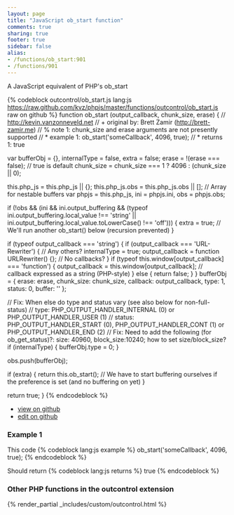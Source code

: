 ```yaml
---
layout: page
title: "JavaScript ob_start function"
comments: true
sharing: true
footer: true
sidebar: false
alias:
- /functions/ob_start:901
- /functions/901
---
```

<!-- Generated by Rakefile:build -->
A JavaScript equivalent of PHP's ob_start

{% codeblock outcontrol/ob_start.js lang:js https://raw.github.com/kvz/phpjs/master/functions/outcontrol/ob_start.js raw on github %}
function ob_start (output_callback, chunk_size, erase) {
  // http://kevin.vanzonneveld.net
  // +   original by: Brett Zamir (http://brett-zamir.me)
  // %        note 1: chunk_size and erase arguments are not presently supported
  // *     example 1: ob_start('someCallback', 4096, true);
  // *     returns 1: true

  var bufferObj = {},
    internalType = false,
    extra = false;
  erase = !(erase === false); // true is default
  chunk_size = chunk_size === 1 ? 4096 : (chunk_size || 0);

  this.php_js = this.php_js || {};
  this.php_js.obs = this.php_js.obs || []; // Array for nestable buffers
  var phpjs = this.php_js,
    ini = phpjs.ini,
    obs = phpjs.obs;

  if (!obs && (ini && ini.output_buffering && (typeof ini.output_buffering.local_value !== 'string' || ini.output_buffering.local_value.toLowerCase() !== 'off'))) {
    extra = true; // We'll run another ob_start() below (recursion prevented)
  }

  if (typeof output_callback === 'string') {
    if (output_callback === 'URL-Rewriter') { // Any others?
      internalType = true;
      output_callback = function URLRewriter() {}; // No callbacks?
    }
    if (typeof this.window[output_callback] === 'function') {
      output_callback = this.window[output_callback]; // callback expressed as a string (PHP-style)
    } else {
      return false;
    }
  }
  bufferObj = {
    erase: erase,
    chunk_size: chunk_size,
    callback: output_callback,
    type: 1,
    status: 0,
    buffer: ''
  };

  // Fix: When else do type and status vary (see also below for non-full-status)
  // type: PHP_OUTPUT_HANDLER_INTERNAL (0) or PHP_OUTPUT_HANDLER_USER (1)
  // status: PHP_OUTPUT_HANDLER_START (0), PHP_OUTPUT_HANDLER_CONT (1) or PHP_OUTPUT_HANDLER_END (2)
  // Fix: Need to add the following (for ob_get_status)?:   size: 40960, block_size:10240; how to set size/block_size?
  if (internalType) {
    bufferObj.type = 0;
  }

  obs.push(bufferObj);

  if (extra) {
    return this.ob_start(); // We have to start buffering ourselves if the preference is set (and no buffering on yet)
  }

  return true;
}
{% endcodeblock %}

 - [view on github](https://github.com/kvz/phpjs/blob/master/functions/outcontrol/ob_start.js)
 - [edit on github](https://github.com/kvz/phpjs/edit/master/functions/outcontrol/ob_start.js)

### Example 1
This code
{% codeblock lang:js example %}
ob_start('someCallback', 4096, true);
{% endcodeblock %}

Should return
{% codeblock lang:js returns %}
true
{% endcodeblock %}


### Other PHP functions in the outcontrol extension
{% render_partial _includes/custom/outcontrol.html %}
